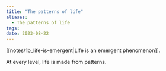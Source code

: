 ```yaml
---
title: "The patterns of life"
aliases:
  - The patterns of life
tags: 
date: 2023-08-22
---
```


[[notes/1b_life-is-emergent|Life is an emergent phenomenon]].

At every level, life is made from patterns.